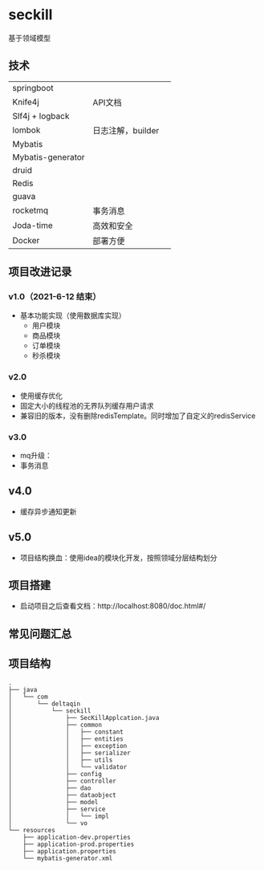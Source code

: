# seckill

基于领域模型

## 技术

|                   |            |      |
| ----------------- | ---------- | ---- |
| springboot        |            |      |
| Knife4j           | API文档     |      |
| Slf4j + logback   |            |      |
| lombok   | 日志注解，builder |      |
| Mybatis           |            |      |
| Mybatis-generator |            |      |
| druid             |            |      |
| Redis             |            |      |
| guava             |            |      |
| rocketmq          | 事务消息   |      |
| Joda-time         | 高效和安全 |      |
| Docker            | 部署方便   |      |

## 项目改进记录

### v1.0（2021-6-12 结束）

- 基本功能实现（使用数据库实现）
    - 用户模块
    - 商品模块
    - 订单模块
    - 秒杀模块

### v2.0

- 使用缓存优化
- 固定大小的线程池的无界队列缓存用户请求
- 兼容旧的版本，没有删除redisTemplate。同时增加了自定义的redisService

### v3.0

- mq升级：
- 事务消息

## v4.0

- 缓存异步通知更新

## v5.0

- 项目结构换血：使用idea的模块化开发，按照领域分层结构划分

## 项目搭建

- 启动项目之后查看文档：http://localhost:8080/doc.html#/

## 常见问题汇总



## 项目结构

```
.
├── java
│   └── com
│       └── deltaqin
│           └── seckill
│               ├── SecKillApplcation.java
│               ├── common
│               │   ├── constant
│               │   ├── entities
│               │   ├── exception
│               │   ├── serializer
│               │   ├── utils
│               │   └── validator
│               ├── config
│               ├── controller
│               ├── dao
│               ├── dataobject
│               ├── model
│               ├── service
│               │   └── impl
│               └── vo
└── resources
    ├── application-dev.properties
    ├── application-prod.properties
    ├── application.properties
    └── mybatis-generator.xml

```
